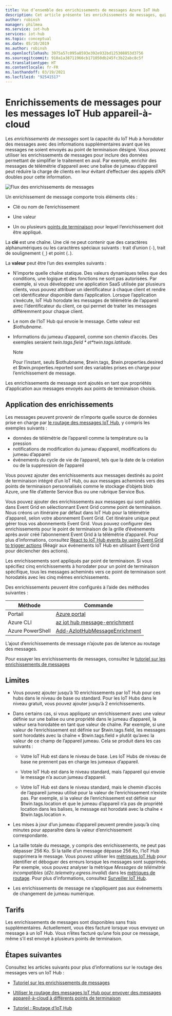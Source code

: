 ```yaml
---
title: Vue d’ensemble des enrichissements de messages Azure IoT Hub
description: Cet article présente les enrichissements de messages, qui donnent à IoT Hub la capacité de marquer les messages avec des informations supplémentaires avant que ces messages soient envoyés au point de terminaison désigné.
author: robinsh
manager: philmea
ms.service: iot-hub
services: iot-hub
ms.topic: conceptual
ms.date: 05/10/2019
ms.author: robinsh
ms.openlocfilehash: 3975a57c095a8593e392e932bd125308853d3756
ms.sourcegitcommit: 910a1a38711966cb171050db245fc3b22abc8c5f
ms.translationtype: HT
ms.contentlocale: fr-FR
ms.lasthandoff: 03/19/2021
ms.locfileid: "92541517"
---
```

# <a name="message-enrichments-for-device-to-cloud-iot-hub-messages"></a>Enrichissements de messages pour les messages IoT Hub appareil-à-cloud

Les *enrichissements de messages* sont la capacité du IoT Hub à *horodater* des messages avec des informations supplémentaires avant que les messages ne soient envoyés au point de terminaison désigné. Vous pouvez utiliser les enrichissements de messages pour inclure des données permettant de simplifier le traitement en aval. Par exemple, enrichir des messages de télémétrie d’appareil avec une balise de jumeau d’appareil peut réduire la charge de clients en leur évitant d’effectuer des appels d’API doubles pour cette information.

![Flux des enrichissements de messages](./media/iot-hub-message-enrichments-overview/message-enrichments-flow.png)

Un enrichissement de message comporte trois éléments clés :

* Clé ou nom de l’enrichissement

* Une valeur

* Un ou plusieurs [points de terminaison](iot-hub-devguide-endpoints.md) pour lequel l’enrichissement doit être appliqué.

La **clé** est une chaîne. Une clé ne peut contenir que des caractères alphanumériques ou les caractères spéciaux suivants : trait d’union (`-`), trait de soulignement (`_`) et point (`.`).

La **valeur** peut être l’un des exemples suivants :

* N’importe quelle chaîne statique. Des valeurs dynamiques telles que des conditions, une logique et des fonctions ne sont pas autorisées. Par exemple, si vous développez une application SaaS utilisée par plusieurs clients, vous pouvez attribuer un identificateur à chaque client et rendre cet identificateur disponible dans l’application. Lorsque l’application s’exécute, IoT Hub horodate les messages de télémétrie de l’appareil avec l’identificateur du client, ce qui permet de traiter les messages différemment pour chaque client.

* Le nom de l’IoT Hub qui envoie le message. Cette valeur est *$iothubname*.

* Informations du jumeau d’appareil, comme son chemin d’accès. Des exemples seraient *$twin.tags.field* et *$twin.tags.latitude*.

   > [!NOTE]
   > Pour l’instant, seuls $iothubname, $twin.tags, $twin.properties.desired et $twin.properties.reported sont des variables prises en charge pour l’enrichissement de message.

Les enrichissements de message sont ajoutés en tant que propriétés d’application aux messages envoyés aux points de terminaison choisis.  

## <a name="applying-enrichments"></a>Application des enrichissements

Les messages peuvent provenir de n’importe quelle source de données prise en charge par [le routage des messages IoT Hub](iot-hub-devguide-messages-d2c.md), y compris les exemples suivants :

* données de télémétrie de l’appareil comme la température ou la pression
* notifications de modification du jumeau d’appareil, modifications du jumeau d’appareil
* événements du cycle de vie de l’appareil, tels que la date de la création ou de la suppression de l’appareil

Vous pouvez ajouter des enrichissements aux messages destinés au point de terminaison intégré d’un IoT Hub, ou aux messages acheminés vers des points de terminaison personnalisés comme le stockage d’objets blob Azure, une file d’attente Service Bus ou une rubrique Service Bus.

Vous pouvez ajouter des enrichissements aux messages qui sont publiés dans Event Grid en sélectionnant Event Grid comme point de terminaison. Nous créons un itinéraire par défaut dans IoT Hub pour la télémétrie d’appareil, selon votre abonnement Event Grid. Cet itinéraire unique peut gérer tous vos abonnements Event Grid. Vous pouvez configurer des enrichissements pour le point de terminaison de la grille d’événements après avoir créé l’abonnement Event Grid à la télémétrie d’appareil. Pour plus d’informations, consultez [React to IoT Hub events by using Event Grid to trigger actions](iot-hub-event-grid.md) (Réagir aux événements IoT Hub en utilisant Event Grid pour déclencher des actions).

Les enrichissements sont appliqués par point de terminaison. Si vous spécifiez cinq enrichissements à horodater pour un point de terminaison spécifique, tous les messages acheminés vers ce point de terminaison sont horodatés avec les cinq mêmes enrichissements.

Des enrichissements peuvent être configurés à l’aide des méthodes suivantes :

| **Méthode** | **Commande** |
| ----- | -----| 
| Portail | [Azure portal](https://portal.azure.com) | Voir le [tutoriel sur les enrichissements de messages](tutorial-message-enrichments.md) | 
| Azure CLI   | [az iot hub message-enrichment](/cli/azure/iot/hub/message-enrichment) |
| Azure PowerShell | [Add-AzIotHubMessageEnrichment](/powershell/module/az.iothub/add-aziothubmessageenrichment) |

L’ajout d’enrichissements de message n’ajoute pas de latence au routage des messages.

Pour essayer les enrichissements de messages, consultez le [tutoriel sur les enrichissements de messages](tutorial-message-enrichments.md)

## <a name="limitations"></a>Limites

* Vous pouvez ajouter jusqu’à 10 enrichissements par IoT Hub pour ces hubs dans le niveau de base ou standard. Pour les IoT Hubs dans le niveau gratuit, vous pouvez ajouter jusqu’à 2 enrichissements.

* Dans certains cas, si vous appliquez un enrichissement avec une valeur définie sur une balise ou une propriété dans le jumeau d’appareil, la valeur sera horodatée en tant que valeur de chaîne. Par exemple, si une valeur de l’enrichissement est définie sur $twin.tags.field, les messages sont horodatés avec la chaîne « $twin.tags.field » plutôt qu’avec la valeur de ce champ de l’appareil jumeau. Cela se produit dans les cas suivants :

   * Votre IoT Hub est dans le niveau de base. Les IoT Hubs de niveau de base ne prennent pas en charge les jumeaux d’appareil.

   * Votre IoT Hub est dans le niveau standard, mais l’appareil qui envoie le message n’a aucun jumeau d’appareil.

   * Votre IoT Hub est dans le niveau standard, mais le chemin d’accès de l’appareil jumeau utilisé pour la valeur de l’enrichissement n’existe pas. Par exemple, si la valeur de l’enrichissement est définie sur $twin.tags.location et que le jumeau d’appareil n’a pas de propriété location dans les balises, le message est horodaté avec la chaîne « $twin.tags.location ». 

* Les mises à jour d’un jumeau d’appareil peuvent prendre jusqu’à cinq minutes pour apparaître dans la valeur d’enrichissement correspondante.

* La taille totale du message, y compris des enrichissements, ne peut pas dépasser 256 Ko. Si la taille d’un message dépasse 256 Ko, l’IoT Hub supprimera le message. Vous pouvez utiliser les [métriques IoT Hub](monitor-iot-hub-reference.md#metrics) pour identifier et déboguer des erreurs lorsque les messages sont supprimés. Par exemple, vous pouvez analyser la métrique *Messages de télémétrie incompatibles* (*d2c.telemetry.egress.invalid*) dans les [métriques de routage](monitor-iot-hub-reference.md#routing-metrics). Pour plus d’informations, consultez [Surveiller IoT Hub](monitor-iot-hub.md).

* Les enrichissements de message ne s’appliquent pas aux événements de changement de jumeau numérique.

## <a name="pricing"></a>Tarifs

Les enrichissements de messages sont disponibles sans frais supplémentaires. Actuellement, vous êtes facturé lorsque vous envoyez un message à un IoT Hub. Vous n’êtes facturé qu’une fois pour ce message, même s’il est envoyé à plusieurs points de terminaison.

## <a name="next-steps"></a>Étapes suivantes

Consultez les articles suivants pour plus d’informations sur le routage des messages vers un IoT Hub :

* [Tutoriel sur les enrichissements de messages](tutorial-message-enrichments.md)

* [Utiliser le routage des messages IoT Hub pour envoyer des messages appareil-à-cloud à différents points de terminaison](iot-hub-devguide-messages-d2c.md)

* [Tutoriel : Routage d’IoT Hub](tutorial-routing.md)